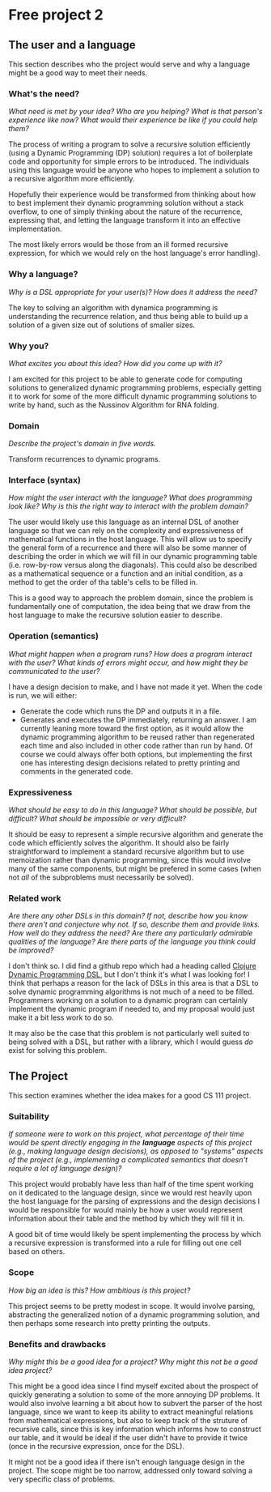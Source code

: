 # Free project 2


## The user and a language
This section describes who the project would serve and why a language might be a
good way to meet their needs.


### What's the need?
_What need is met by your idea? Who are you helping? What is that person's
experience like now? What would their experience be like if you could help 
them?_

The process of writing a program to solve a recursive solution efficiently
(using a Dynamic Programming (DP) solution) requires a lot of boilerplate code
and opportunity for simple errors to be introduced.  The individuals using
this language would be anyone who hopes to implement a solution to a recursive
algorithm more efficiently.

Hopefully their experience would be transformed from thinking about how
to best implement their dynamic programming solution without a stack overflow,
to one of simply thinking about the nature of the recurrence, expressing that,
and letting the language transform it into an effective implementation.

The most likely errors would be those from an ill formed recursive
expression, for which we would rely on the host language's error handling).

### Why a language?
_Why is a DSL appropriate for your user(s)? How does it address the need?_

The key to solving an algorithm with dynamica programming is understanding
the recurrence relation, and thus being able to build up a solution of a
given size out of solutions of smaller sizes.

### Why you?
_What excites you about this idea? How did you come up with it?_

I am excited for this project to be able to generate code for computing
solutions to generalized dynamic programming problems, especially
getting it to work for some of the more difficult dynamic programming
solutions to write by hand, such as the Nussinov Algorithm for RNA folding.

### Domain
_Describe the project's domain in five words._

Transform recurrences to dynamic programs.

### Interface (syntax)
_How might the user interact with the language? What does programming look 
like? Why is this the right way to interact with the problem domain?_

The user would likely use this language as an internal DSL of another language
so that we can rely on the complexity and expressiveness of mathematical
functions in the host language.  This will allow us to specify the general
form of a recurrence and there will also be some manner of describing the
order in which we will fill in our dynamic programming table (i.e. row-by-row
versus along the diagonals).  This could also be described as a mathematical
sequence or a function and an initial condition, as a method to get the
order of tha table's cells to be filled in.

This is a good way to approach the problem domain, since the problem is
fundamentally one of computation, the idea being that we draw from the
host language to make the recursive solution easier to describe.

### Operation (semantics)
_What might happen when a program runs? How does a program interact with the
user? What kinds of errors might occur, and how might they be communicated to
the user?_

I have a design decision to make, and I have not made it yet.  When the
code is run, we will either:
 * Generate the code which runs the DP and outputs it in a file.
 * Generates and executes the DP immediately, returning an answer.
I am currently leaning more toward the first option, as it would allow the
dynamic programming algorithm to be reused rather than regenerated each time
and also included in other code rather than run by hand.  Of course we could
always offer both options, but implementing the first one has interesting
design decisions related to pretty printing and comments in the generated code.

### Expressiveness
_What should be easy to do in this language? What should be possible, but
difficult? What should be impossible or very difficult?_

It should be easy to represent a simple recursive algorithm and generate
the code which efficiently solves the algorithm.  It should also be fairly
straightforward to implement a standard recursive algorithm but to use
memoization rather than dynamic programming, since this would involve many
of the same components, but might be prefered in some cases (when not
_all_ of the subproblems must necessarily be solved).

### Related work
_Are there any other DSLs in this domain? If not, describe how you know there
aren't and conjecture why not. If so, describe them and provide links. How well 
do they address the need? Are there any particularly admirable qualities of the
language? Are there parts of the language you think could be improved?_

I don't think so.  I did find a github repo which had a heading called
[Clojure Dynamic Programming DSL](https://gist.github.com/foobar27/2777922),
but I don't think it's what I was looking for!  I think that perhaps a reason
for the lack of DSLs in this area is that a DSL to solve dynamic programming
algorithms is not much of a need to be filled.  Programmers working on a
solution to a dynamic program can certainly implement the dynamic program if
needed to, and my proposal would just make it a bit less work to do so.

It may also be the case that this problem is not particularly well suited
to being solved with a DSL, but rather with a library, which I would guess
_do_ exist for solving this problem.

## The Project
This section examines whether the idea makes for a good CS 111 project.


### Suitability
_If someone were to work on this project, what percentage of their time would be
spent directly engaging in the **language** aspects of this project (e.g.,
making language design decisions), as opposed to "systems" aspects of the
project (e.g., implementing a complicated semantics that doesn't require a lot
of language design)?_

This project would probably have less than half of the time spent working on
it dedicated to the language design, since we would rest heavily upon the
host language for the parsing of expressions and the design decisions
I would be responsible for would mainly be how a user would represent information
about their table and the method by which they will fill it in.

A good bit of time would likely be spent implementing the process by which a
recursive expression is transformed into a rule for filling out one cell based
on others.

### Scope
_How big an idea is this? How ambitious is this project?_

This project seems to be pretty modest in scope.  It would involve parsing,
abstracting the generalized notion of a dynamic programming solution, and then
perhaps some research into pretty printing the outputs.

### Benefits and drawbacks
_Why might this be a good idea for a project? Why might this not be a good idea
project?_

This might be a good idea since I find myself excited about the prospect of
quickly generating a solution to some of the more annoying DP problems.  It
would also involve learning a bit about how to subvert the parser of the host
language, since we want to keep its ability to extract meaningful relations
from mathematical expressions, but also to keep track of the struture of
recursive calls, since this is key information which informs how to construct
our table, and it would be ideal if the user didn't have to provide it twice
(once in the recursive expression, once for the DSL).

It might not be a good idea if there isn't enough language design in the
project.  The scope might be too narrow, addressed only toward solving a
very specific class of problems.

